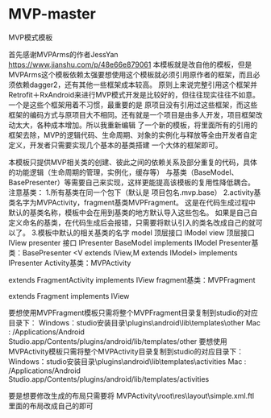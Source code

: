 # MVP-master

MVP模式模板

首先感谢MVPArms的作者JessYan
https://www.jianshu.com/p/48e66e879061
本模板就是改自他的模板，但是MVPArms这个模板依赖太强要想使用这个模板就必须引用原作者的框架，而且必须依赖dagger2，还有其他一些框架成本较高。
原则上来说完整引用这个框架并Retrofit＋RxAndroid来进行MVP模式开发是比较好的，但往往现实往往不如意。一个是这些个框架用着不习惯，最重要的是
原项目没有引用过这些框架，而这些框架的编码方式与原项目大不相同。还有就是一个项目是由多人开发，项目框架改动太大，各种成本增加。所以我重新编辑
了一个新的模板，将里面所有的引用的框架去除，MVP的逻辑代码、生命周期、对象的实例化与释放等全由开发者自定定义，开发者只需要实现几个基本的基类搭建
一个大体的框架即可。

本模板只提供MVP相关类的创建、彼此之间的依赖关系及部分重复的代码，具体的功能逻辑（生命周期的管理，实例化，缓存等）
与基类（BaseModel、BasePresenter）等需要自己来实现，这样更能提高该模板的复用性降低耦合。
注意基类：
1.所有基类在同一个包下（默认是 项目包名.mvp.base）
2.activity基类名字为MVPActivity，fragment基类MVPFragment。
	这是在代码生成过程中默认的基类名称，模板中会在用到基类的地方默认导入这些包名。
	如果是自己自定义命名的基类，在代码生成后会报错，只需要将默认引入的类名改成自己的就可以了。
3.模板中默认的相关基类的名字
	model 顶层接口 IModel
	view 顶层接口  IView
	presenter 接口 IPresenter
	BaseModel implements IModel
	Presenter基类：BasePresenter <V extends IView,M extends IModel> implements IPresenter
	Activity基类：MVPActivity<P extends IPresenter> extends FragmentActivity implements IView
	fragment基类：MVPFragment<P extends IPresenter> extends Fragment implements IView
  
要想使用MVPFragment模板只需将整个MVPFragment目录复制到studio的对应目录下：
	Windows：studio安装目录\plugins\android\lib\templates\other
	Mac : /Applications/Android Studio.app/Contents/plugins/android/lib/templates/other
要想使用MVPActivity模板只需将整个MVPActivity目录复制到studio的对应目录下：
	Windows：studio安装目录\plugins\android\lib\templates\activities
	Mac : /Applications/Android Studio.app/Contents/plugins/android/lib/templates/activities

要是想要修改生成的布局只需要将
MVPActivity\root\res\layout\simple.xml.ftl 里面的布局改成自己的即可

